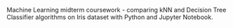 Machine Learning midterm coursework - comparing kNN and Decision Tree Classifier algorithms on Iris dataset with Python and Jupyter Notebook. 
